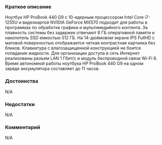 ### **Краткое описание**
Ноутбук HP ProBook 440 G9 с 10-ядерным процессором Intel Core i7-1255U и видеокартой NVIDIA GeForce MX570 подходит для работы в программах по обработке графики и мультимедийного контента. За плавность системы без задержек отвечают 8 ГБ оперативной памяти и накопитель SSD емкостью 512 ГБ. На 14-дюймовом экране IPS FullHD с матовой поверхностью отображается четкая контрастная картинка без бликов.  Клавиатура с влагозащищенной конструкцией не боится попадания жидкости. Для организации доступа в сеть Интернет реализованы разъем LAN 1 Гбит/с и модуль беспроводной связи Wi-Fi 6. Время автономной работы ноутбука HP ProBook 440 G9 на одном заряде аккумулятора составляет до 11 часов.

### **Достоинства**
N/A

### **Недостатки**
N/A

### **Комментарий**
N/A
